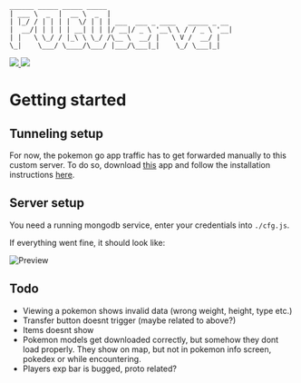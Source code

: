 ````
______ _____ _____ _____                               
| ___ \  _  |  __ \  _  |                              
| |_/ / | | | |  \/ | | | ___  ___ _ ____   _____ _ __ 
|  __/| | | | | __| | | |/ __|/ _ \ '__\ \ / / _ \ '__|
| |   \ \_/ / |_\ \ \_/ /\__ \  __/ |   \ V /  __/ |   
\_|    \___/ \____/\___/ |___/\___|_|    \_/ \___|_|   
````

<a href="#">
  <img src="https://img.shields.io/badge/Pokemon%20GO-0.33.0-blue.svg?style=flat-square" />
</a>
<a href="https://discord.gg/gu8ZUJp">
  <img src="https://img.shields.io/badge/Discord-Join%20Chat%20%E2%86%92-738bd7.svg?style=flat-square" />
</a>
<a href="https://nodejs.org/api/documentation.html#documentation_stability_index">
</a>

# Getting started

## Tunneling setup
For now, the pokemon go app traffic has to get forwarded manually to this custom server. To do so, download [this](https://github.com/rastapasta/pokemon-go-xposed/releases) app and follow the installation instructions [here](https://github.com/rastapasta/pokemon-go-xposed#how-to-use-it).

## Server setup

You need a running mongodb service, enter your credentials into ``./cfg.js``.

If everything went fine, it should look like:

![Preview](http://image.prntscr.com/image/6ce92058147b4067b8027c42258a198c.png "")

## Todo
  - Viewing a pokemon shows invalid data (wrong weight, height, type etc.)
  - Transfer button doesnt trigger (maybe related to above?)
  - Items doesnt show
  - Pokemon models get downloaded correctly, but somehow they dont load properly. They show on map, but not in pokemon info screen, pokedex or while encountering.
  - Players exp bar is bugged, proto related?